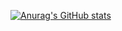 [![Anurag's GitHub stats](https://github-readme-stats.vercel.app/api?username=pedramvdl31)](https://github.com/anuraghazra/github-readme-stats)
